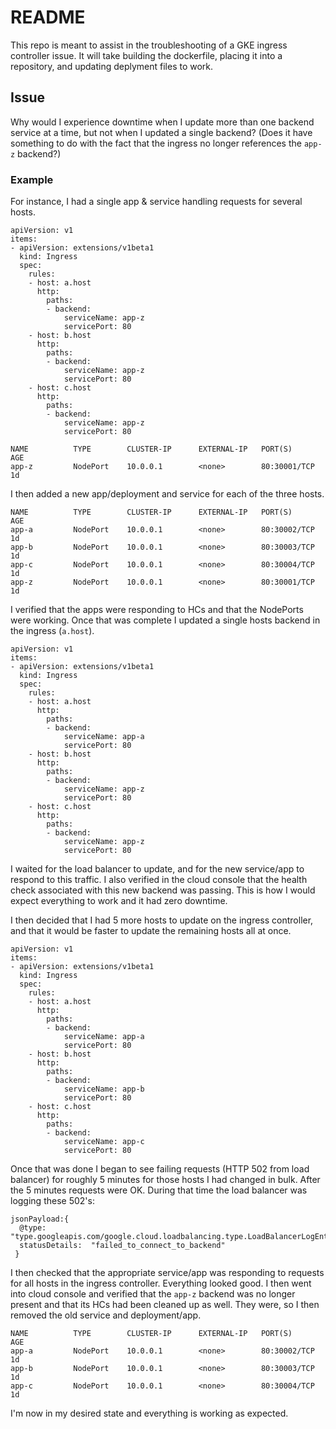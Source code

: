 # README
This repo is meant to assist in the troubleshooting of a GKE ingress controller issue. It will take building the dockerfile, placing it into a repository, and updating deplyment files to work.

## Issue
Why would I experience downtime when I update more than one backend service at a time, but not when I updated a single backend? (Does it have something to do with the fact that the ingress no longer references the `app-z` backend?)

### Example
For instance, I had a single app & service handling requests for several hosts.
```
apiVersion: v1
items:
- apiVersion: extensions/v1beta1
  kind: Ingress
  spec:
    rules:
    - host: a.host
      http:
        paths:
        - backend:
            serviceName: app-z
            servicePort: 80
    - host: b.host
      http:
        paths:
        - backend:
            serviceName: app-z
            servicePort: 80
    - host: c.host
      http:
        paths:
        - backend:
            serviceName: app-z
            servicePort: 80
```
```
NAME          TYPE        CLUSTER-IP      EXTERNAL-IP   PORT(S)          AGE
app-z         NodePort    10.0.0.1        <none>        80:30001/TCP     1d
```

I then added a new app/deployment and service for each of the three hosts.
```
NAME          TYPE        CLUSTER-IP      EXTERNAL-IP   PORT(S)          AGE
app-a         NodePort    10.0.0.1        <none>        80:30002/TCP     1d
app-b         NodePort    10.0.0.1        <none>        80:30003/TCP     1d
app-c         NodePort    10.0.0.1        <none>        80:30004/TCP     1d
app-z         NodePort    10.0.0.1        <none>        80:30001/TCP     1d
```

I verified that the apps were responding to HCs and that the NodePorts were working.
Once that was complete I updated a single hosts backend in the ingress (`a.host`).
```
apiVersion: v1
items:
- apiVersion: extensions/v1beta1
  kind: Ingress
  spec:
    rules:
    - host: a.host
      http:
        paths:
        - backend:
            serviceName: app-a
            servicePort: 80
    - host: b.host
      http:
        paths:
        - backend:
            serviceName: app-z
            servicePort: 80
    - host: c.host
      http:
        paths:
        - backend:
            serviceName: app-z
            servicePort: 80
```


I waited for the load balancer to update, and for the new service/app to respond to this traffic. I also verified in the cloud console that the health check associated with this new backend was passing. This is how I would expect everything to work and it had zero downtime.

I then decided that I had 5 more hosts to update on the ingress controller, and that it would be faster to update the remaining hosts all at once.
```
apiVersion: v1
items:
- apiVersion: extensions/v1beta1
  kind: Ingress
  spec:
    rules:
    - host: a.host
      http:
        paths:
        - backend:
            serviceName: app-a
            servicePort: 80
    - host: b.host
      http:
        paths:
        - backend:
            serviceName: app-b
            servicePort: 80
    - host: c.host
      http:
        paths:
        - backend:
            serviceName: app-c
            servicePort: 80
```

Once that was done I began to see failing requests (HTTP 502 from load balancer) for roughly 5 minutes for those hosts I had changed in bulk. After the 5 minutes requests were OK. During that time the load balancer was logging these 502's:
```
jsonPayload:{
  @type:  "type.googleapis.com/google.cloud.loadbalancing.type.LoadBalancerLogEntry"   
  statusDetails:  "failed_to_connect_to_backend"   
 }
 ```

I then checked that the appropriate service/app was responding to requests for all hosts in the ingress controller. Everything looked good. I then went into cloud console and verified that the `app-z` backend was no longer present and that its HCs had been cleaned up as well. They were, so I then removed the old service and deployment/app.
```
NAME          TYPE        CLUSTER-IP      EXTERNAL-IP   PORT(S)          AGE
app-a         NodePort    10.0.0.1        <none>        80:30002/TCP     1d
app-b         NodePort    10.0.0.1        <none>        80:30003/TCP     1d
app-c         NodePort    10.0.0.1        <none>        80:30004/TCP     1d
```
I'm now in my desired state and everything is working as expected.
